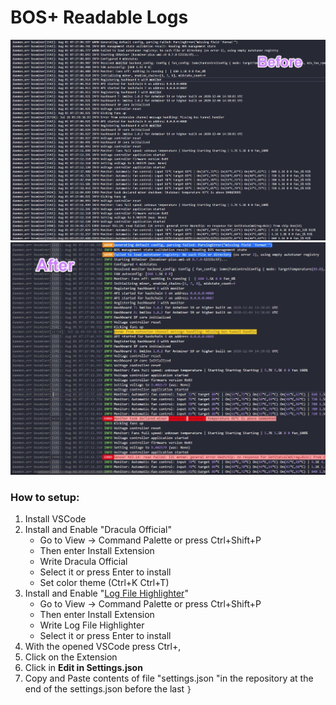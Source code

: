 
# BOS+ Readable Logs

![before](https://github.com/3ehzad/BOS-Readable-log/blob/main/before.jpg?raw=true)
![after](https://github.com/3ehzad/BOS-Readable-log/blob/main/after.jpg?raw=true)


### How to setup:
1. Install VSCode
2. Install and Enable "Dracula Official"
    * Go to View -> Command Palette or press Ctrl+Shift+P
    * Then enter Install Extension
    * Write Dracula Official
    * Select it or press Enter to install
    * Set color theme (Ctrl+K Ctrl+T)
3. Install and Enable "<a href="https://marketplace.visualstudio.com/items?itemName=emilast.LogFileHighlighter" target="_blank">Log File Highlighter</a>"
    * Go to View -> Command Palette or press Ctrl+Shift+P
    * Then enter Install Extension
    * Write Log File Highlighter
    * Select it or press Enter to install
4. With the opened VSCode press Ctrl+,
5. Click on the Extension
6. Click in **Edit in Settings.json**
7. Copy and Paste contents of file "settings.json "in the repository at the end of the settings.json before the last `}`
